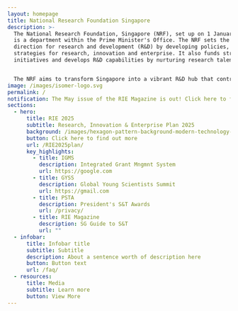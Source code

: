 ```yaml
---
layout: homepage
title: National Research Foundation Singapore
description: >-
  The National Research Foundation, Singapore (NRF), set up on 1 January 2006,
  is a department within the Prime Minister's Office. The NRF sets the national
  direction for research and development (R&D) by developing policies, plans and
  strategies for research, innovation and enterprise. It also funds strategic
  initiatives and develops R&D capabilities by nurturing research talent.


  The NRF aims to transform Singapore into a vibrant R&D hub that contributes toward a knowledge-intensive, innovative and entrepreneurial economy; and make Singapore a magnet for excellence in science and innovation.
image: /images/isomer-logo.svg
permalink: /
notification: The May issue of the RIE Magazine is out! Click here to find out more.
sections:
  - hero:
      title: RIE 2025
      subtitle: Research, Innovation & Enterprise Plan 2025
      background: /images/hexagon-pattern-background-modern-technology-and-2021-08-31-04-18-43-utc.jpg
      button: Click here to find out more
      url: /RIE2025plan/
      key_highlights:
        - title: IGMS
          description: Integrated Grant Mngmnt System
          url: https://google.com
        - title: GYSS
          description: Global Young Scientists Summit
          url: https://gmail.com
        - title: PSTA
          description: President's S&T Awards
          url: /privacy/
        - title: RIE Magazine
          description: SG Guide to S&T
          url: ""
  - infobar:
      title: Infobar title
      subtitle: Subtitle
      description: About a sentence worth of description here
      button: Button text
      url: /faq/
  - resources:
      title: Media
      subtitle: Learn more
      button: View More
---
```

